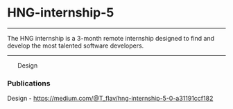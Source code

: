 # HNG-internship-5
<hr>
<p>The HNG internship is a 3-month remote internship designed to find and develop the most talented software developers. </p>
<hr>
<ol>Design</ol>



 ### Publications
 Design - https://medium.com/@T_flav/hng-internship-5-0-a31191ccf182

